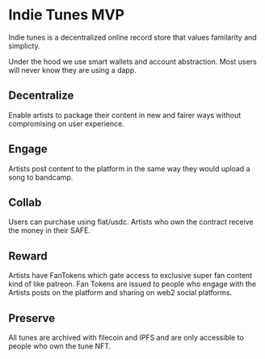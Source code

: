# Indie Tunes MVP

Indie tunes is a decentralized online record store that values familarity and simplicty.

Under the hood we use smart wallets and account abstraction. Most users will never know they are using a dapp.

## Decentralize
Enable artists to package their content in new and fairer ways without compromising on user experience.

## Engage
Artists post content to the platform in the same way they would upload a song to bandcamp. 

## Collab
Users can purchase using fiat/usdc. Artists who own the contract receive the money in their SAFE. 

## Reward
Artists have FanTokens which gate access to exclusive super fan content kind of like patreon.
Fan Tokens are issued to people who engage with the Artists posts on the platform and sharing on web2 social platforms.

## Preserve
All tunes are archived with filecoin and IPFS and are only accessible to people who own the tune NFT.